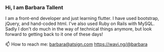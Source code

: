 ### Hi, I am Barbara Tallent

I am a front-end developer and just learning flutter. I have used bootstrap, jQuery, and hand-coded html. I've also used Ruby on Rails with MySQL. Sadly I don't do much in the way of technical things anymore, but look forward to getting back to it one of these days!

📫 How to reach me: barbara@atsign.com https://wavi.ng/@barbara

<!--
**tallent/tallent** is a ✨ _special_ ✨ repository because its `README.md` (this file) appears on your GitHub profile.

Here are some ideas to get you started:

- 🔭 I’m currently working on ...
- 🌱 I’m currently learning ...
- 👯 I’m looking to collaborate on ...
- 🤔 I’m looking for help with ...
- 💬 Ask me about ...
- 📫 How to reach me: ...
- 😄 Pronouns: ...
- ⚡ Fun fact: ...
-->
